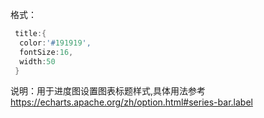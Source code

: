 格式：

```d
 title:{
  color:'#191919',
  fontSize:16,
  width:50
 }

```

说明：用于进度图设置图表标题样式,具体用法参考<a target="_blank" href="https://echarts.apache.org/zh/option.html#series-bar.label">https://echarts.apache.org/zh/option.html#series-bar.label</a>
